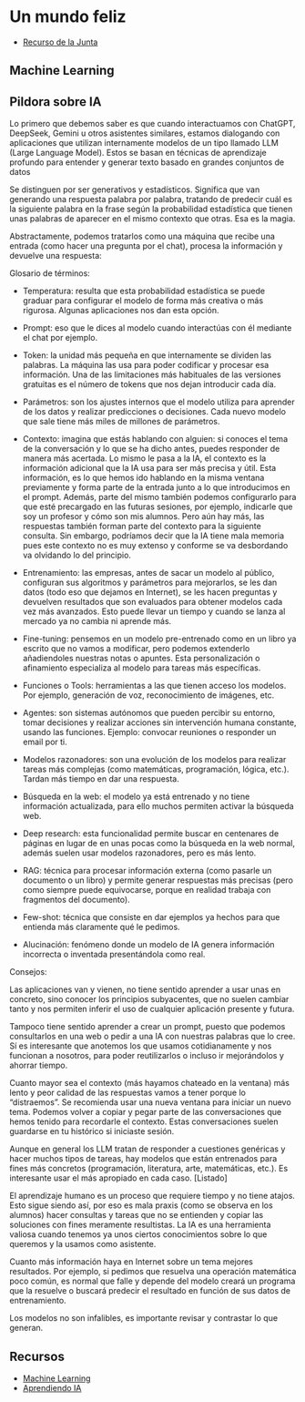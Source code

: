 
# Un mundo feliz

- [Recurso de la Junta](https://edea.juntadeandalucia.es/bancorecursos/file/dabca0ce-715d-400e-9140-f2d63de957b4/1/CDI_1BAC_REA_06_v01.zip/index.html)

## Machine Learning

## Pildora sobre IA

Lo primero que debemos saber es que cuando interactuamos con ChatGPT, DeepSeek, Gemini u otros asistentes similares, estamos dialogando con aplicaciones que utilizan internamente modelos de un tipo llamado LLM (Large Language Model). Estos se basan en técnicas de aprendizaje profundo para entender y generar texto basado en grandes conjuntos de datos

Se distinguen por ser generativos y estadísticos. Significa que van generando una respuesta palabra por palabra, tratando de predecir cuál es la siguiente palabra en la frase según la probabilidad estadística que tienen unas palabras de aparecer en el mismo contexto que otras. Esa es la magia.

Abstractamente, podemos tratarlos como una máquina que recibe una entrada (como hacer una pregunta por el chat), procesa la información y devuelve una respuesta:

Glosario de términos:

- Temperatura: resulta que esta probabilidad estadística se puede graduar para configurar el modelo de forma más creativa o más rigurosa. Algunas aplicaciones nos dan esta opción.

- Prompt: eso que le dices al modelo cuando interactúas con él mediante el chat por ejemplo.

- Token: la unidad más pequeña en que internamente se dividen las palabras. La máquina las usa para poder codificar y procesar esa información. Una de las limitaciones más habituales de las versiones gratuitas es el número de tokens que nos dejan introducir cada día.

- Parámetros: son los ajustes internos que el modelo utiliza para aprender de los datos y realizar predicciones o decisiones. Cada nuevo modelo que sale tiene más miles de millones de parámetros.

- Contexto: imagina que estás hablando con alguien: si conoces el tema de la conversación y lo que se ha dicho antes, puedes responder de manera más acertada. Lo mismo le pasa a la IA, el contexto es la información adicional que la IA usa para ser más precisa y útil. Esta información, es lo que hemos ido hablando en la misma ventana previamente y forma parte de la entrada junto a lo que introducimos en el prompt. Además, parte del mismo también podemos configurarlo para que esté precargado en las futuras sesiones, por ejemplo, indicarle que soy un profesor y cómo son mis alumnos. Pero aún hay más, las respuestas también forman parte del contexto para la siguiente consulta. Sin embargo, podríamos decir que la IA tiene mala memoria pues este contexto no es muy extenso y conforme se va desbordando va olvidando lo del principio.

- Entrenamiento: las empresas, antes de sacar un modelo al público, configuran sus algoritmos y parámetros para mejorarlos, se les dan datos (todo eso que dejamos en Internet), se les hacen preguntas y devuelven resultados que son evaluados para obtener modelos cada vez más avanzados. Esto puede llevar un tiempo y cuando se lanza al mercado ya no cambia ni aprende más.

- Fine-tuning: pensemos en un modelo pre-entrenado como en un libro ya escrito que no vamos a modificar, pero podemos extenderlo añadiendoles nuestras notas o apuntes. Esta personalización o afinamiento especializa al modelo para tareas más específicas. 

- Funciones o Tools: herramientas a las que tienen acceso los modelos. Por ejemplo, generación de voz, reconocimiento de imágenes, etc. 

- Agentes: son sistemas autónomos que pueden percibir su entorno, tomar decisiones y realizar acciones sin intervención humana constante, usando las funciones. Ejemplo: convocar reuniones o responder un email por ti.

- Modelos razonadores: son una evolución de los modelos para realizar tareas más complejas (como matemáticas, programación, lógica, etc.). Tardan más tiempo en dar una respuesta.

- Búsqueda en la web: el modelo ya está entrenado y no tiene información actualizada, para ello muchos permiten activar la búsqueda web.

- Deep research: esta funcionalidad permite buscar en centenares de páginas en lugar de en unas pocas como la búsqueda en la web normal, además suelen usar modelos razonadores, pero es más lento.

- RAG: técnica para procesar información externa (como pasarle un documento o un libro) y permite generar respuestas más precisas (pero como siempre puede equivocarse, porque en realidad trabaja con fragmentos del documento).

- Few-shot: técnica que consiste en dar ejemplos ya hechos para que entienda más claramente qué le pedimos.

- Alucinación: fenómeno donde un modelo de IA genera información incorrecta o inventada presentándola como real.

Consejos:

Las aplicaciones van y vienen, no tiene sentido aprender a usar unas en concreto, sino conocer los principios subyacentes, que no suelen cambiar tanto y nos permiten inferir el uso de cualquier aplicación presente y futura.

Tampoco tiene sentido aprender a crear un prompt, puesto que podemos consultarlos en una web o pedir a una IA con nuestras palabras que lo cree. Sí es interesante que anotemos los que usamos cotidianamente y nos funcionan a nosotros, para poder reutilizarlos o incluso ir mejorándolos y ahorrar tiempo.

Cuanto mayor sea el contexto (más hayamos chateado en la ventana) más lento y peor calidad de las respuestas vamos a tener porque lo “distraemos”. Se recomienda usar una nueva ventana para iniciar un nuevo tema. Podemos volver a copiar y pegar parte de las conversaciones que hemos tenido para recordarle el contexto. Estas conversaciones suelen guardarse en tu histórico si iniciaste sesión.

Aunque en general los LLM tratan de responder a cuestiones genéricas y hacer muchos tipos de tareas, hay modelos que están entrenados para fines más concretos (programación, literatura, arte, matemáticas, etc.). Es interesante usar el más apropiado en cada caso. [Listado]

El aprendizaje humano es un proceso que requiere tiempo y no tiene atajos. Esto sigue siendo así, por eso es mala praxis (como se observa en los alumnos) hacer consultas y tareas que no se entienden y copiar las soluciones con fines meramente resultistas. La IA es una herramienta valiosa cuando tenemos ya unos ciertos conocimientos sobre lo que queremos y la usamos como asistente.

Cuanto más información haya en Internet sobre un tema mejores resultados. Por ejemplo, si pedimos que resuelva una operación matemática poco común, es normal que falle y depende del modelo creará un programa que la resuelve o buscará predecir el resultado en función de sus datos de entrenamiento.

Los modelos no son infalibles, es importante revisar y contrastar lo que generan.

## Recursos

- [Machine Learning](https://machinelearningforkids.co.uk/)
- [Aprendiendo IA](https://davidlms.github.io/formacion-profesorado-ia-aprendizaje/)